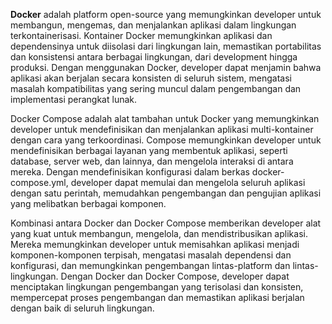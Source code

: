 **Docker** adalah platform open-source yang memungkinkan developer untuk membangun, mengemas, dan menjalankan aplikasi dalam lingkungan terkontainerisasi. Kontainer Docker memungkinkan aplikasi dan dependensinya untuk diisolasi dari lingkungan lain, memastikan portabilitas dan konsistensi antara berbagai lingkungan, dari development hingga produksi. Dengan menggunakan Docker, developer dapat menjamin bahwa aplikasi akan berjalan secara konsisten di seluruh sistem, mengatasi masalah kompatibilitas yang sering muncul dalam pengembangan dan implementasi perangkat lunak.

Docker Compose adalah alat tambahan untuk Docker yang memungkinkan developer untuk mendefinisikan dan menjalankan aplikasi multi-kontainer dengan cara yang terkoordinasi. Compose memungkinkan developer untuk mendefinisikan berbagai layanan yang membentuk aplikasi, seperti database, server web, dan lainnya, dan mengelola interaksi di antara mereka. Dengan mendefinisikan konfigurasi dalam berkas docker-compose.yml, developer dapat memulai dan mengelola seluruh aplikasi dengan satu perintah, memudahkan pengembangan dan pengujian aplikasi yang melibatkan berbagai komponen.

Kombinasi antara Docker dan Docker Compose memberikan developer alat yang kuat untuk membangun, mengelola, dan mendistribusikan aplikasi. Mereka memungkinkan developer untuk memisahkan aplikasi menjadi komponen-komponen terpisah, mengatasi masalah dependensi dan konfigurasi, dan memungkinkan pengembangan lintas-platform dan lintas-lingkungan. Dengan Docker dan Docker Compose, developer dapat menciptakan lingkungan pengembangan yang terisolasi dan konsisten, mempercepat proses pengembangan dan memastikan aplikasi berjalan dengan baik di seluruh lingkungan.

